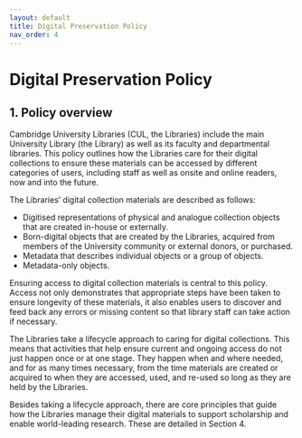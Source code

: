 ```yaml
---
layout: default
title: Digital Preservation Policy
nav_order: 4
---
```

# Digital Preservation Policy
## 1. Policy overview
Cambridge University Libraries (CUL, the Libraries) include the main University Library (the
Library) as well as its faculty and departmental libraries. This policy outlines how the
Libraries care for their digital collections to ensure these materials can be accessed by
different categories of users, including staff as well as onsite and online readers, now and
into the future.

The Libraries’ digital collection materials are described as follows:
* Digitised representations of physical and analogue collection objects that are
created in-house or externally.
* Born-digital objects that are created by the Libraries, acquired from members of the
University community or external donors, or purchased.
* Metadata that describes individual objects or a group of objects.
* Metadata-only objects.

Ensuring access to digital collection materials is central to this policy. Access not only
demonstrates that appropriate steps have been taken to ensure longevity of these
materials, it also enables users to discover and feed back any errors or missing content so
that library staff can take action if necessary.

The Libraries take a lifecycle approach to caring for digital collections. This means that
activities that help ensure current and ongoing access do not just happen once or at one
stage. They happen when and where needed, and for as many times necessary, from the
time materials are created or acquired to when they are accessed, used, and re-used so
long as they are held by the Libraries.

Besides taking a lifecycle approach, there are core principles that guide how the Libraries
manage their digital materials to support scholarship and enable world-leading research.
These are detailed in Section 4.
